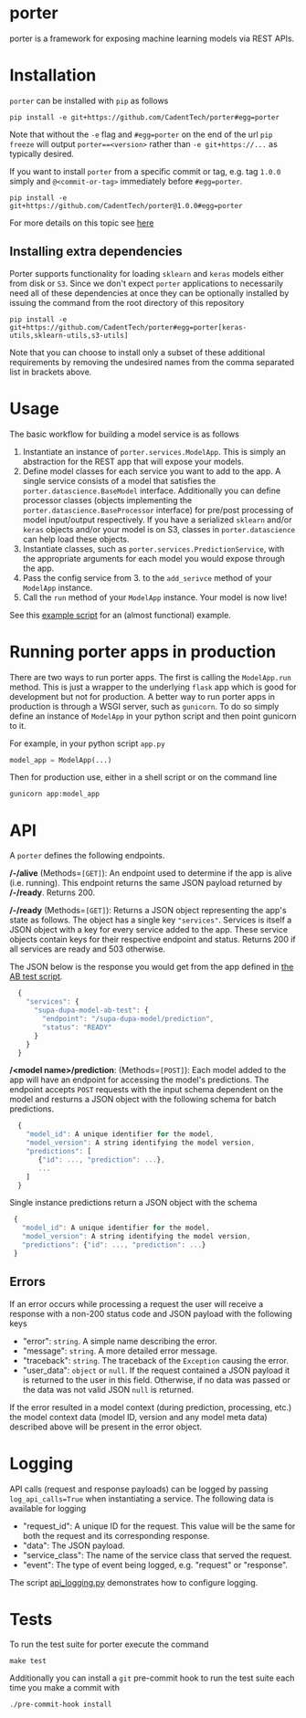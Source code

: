 # porter
porter is a framework for exposing machine learning models via REST APIs.

# Installation
`porter` can be installed with `pip` as follows

```shell
pip install -e git+https://github.com/CadentTech/porter#egg=porter
```

Note that without the `-e` flag and `#egg=porter` on the end of the url `pip freeze` will output `porter==<version>`
rather than `-e git+https://...` as typically
desired.

If you want to install `porter` from a specific commit or tag, e.g. tag `1.0.0` simply and 
`@<commit-or-tag>` immediately before `#egg=porter`.

```shell
pip install -e git+https://github.com/CadentTech/porter@1.0.0#egg=porter
```

For more details on this topic see [here](https://codeinthehole.com/tips/using-pip-and-requirementstxt-to-install-from-the-head-of-a-github-branch/)

## Installing extra dependencies
Porter supports functionality for loading `sklearn` and `keras` models either from disk or `S3`.
Since we don't expect `porter` applications to necessarily need all of these dependencies at once
they can be optionally installed by issuing the command from the root directory of this repository

```shell
pip install -e git+https://github.com/CadentTech/porter#egg=porter[keras-utils,sklearn-utils,s3-utils]
```
Note that you can choose to install only a subset of these additional requirements by removing
the undesired names from the comma separated list in brackets above.

# Usage
The basic workflow for building a model service is as follows

1. Instantiate an instance of `porter.services.ModelApp`. This is simply an abstraction for
  the REST app that will expose your models.
2. Define model classes for each service you want to add to the app. A single service consists of
  a model that satisfies the `porter.datascience.BaseModel` interface. Additionally you can define
  processor classes (objects implementing the `porter.datascience.BaseProcessor` interface) for
  pre/post processing of model input/output respectively. If you have a serialized `sklearn` and/or
  `keras` objects and/or your model is on S3, classes in `porter.datascience` can help load these
  objects.
3. Instantiate classes, such as `porter.services.PredictionService`, with the appropriate arguments for
  each model you would expose through the app.
4. Pass the config service from 3. to the `add_serivce` method of your `ModelApp` instance.
5. Call the `run` method of your `ModelApp` instance. Your model is now live!

See this [example script](./examples/example.py) for an (almost functional) example.

# Running porter apps in production

There are two ways to run porter apps. The first is calling the `ModelApp.run` method. This
is just a wrapper to the underlying `flask` app which is good for development but not for
production. A better way to run porter apps in production is through a WSGI server, such as
`gunicorn`. To do so simply define an instance of `ModelApp` in your python script and then
point gunicorn to it.

For example, in your python script `app.py`

```python
model_app = ModelApp(...)
```

Then for production use, either in a shell script or on the command line

```shell
gunicorn app:model_app
```

# API
A `porter` defines the following endpoints.

**/-/alive** (Methods=`[GET]`):
  An endpoint used to determine if the app is alive (i.e. running). This endpoint returns the
  same JSON payload returned by **/-/ready**. Returns 200.
  
**/-/ready** (Methods=`[GET]`):
  Returns a JSON object representing the app's state as follows. The object has a single key
  `"services"`. Services is itself a JSON object with a key for every service added to the app.
  These service objects contain keys for their respective endpoint and status. Returns 200 if
  all services are ready and 503 otherwise.

  The JSON below is the response you would get from the app defined in
  [the AB test script](./examples/ab_test.py).
  
  ```javascript
    {
      "services": {
        "supa-dupa-model-ab-test": {
          "endpoint": "/supa-dupa-model/prediction",
          "status": "READY"
        }
      }
    }
  ```
  
**/<model name\>/prediction**: (Methods=`[POST]`):
  Each model added to the app will have an endpoint for accessing the model's predictions.
  The endpoint accepts `POST` requests with the input schema dependent on the model and
  resturns a JSON object with the following schema for batch predictions.
  
  ```javascript
    {
      "model_id": A unique identifier for the model,
      "model_version": A string identifying the model version,
      "predictions": [
         {"id": ..., "prediction": ...},
         ...
      ]
    }
  ```
  
  Single instance predictions return a JSON object with the schema
  
   ```javascript
    {
      "model_id": A unique identifier for the model,
      "model_version": A string identifying the model version,
      "predictions": {"id": ..., "prediction": ...}
    }
  ```
  
## Errors
If an error occurs while processing a request the user will receive a response with a non-200 status
code and JSON payload with the following keys

- "error": `string`. A simple name describing the error.
- "message": `string`. A more detailed error message.
- "traceback": `string`. The traceback of the `Exception` causing the error.
- "user_data": `object` or `null`. If the request contained a JSON payload it is returned to
  the user in this field. Otherwise, if no data was passed or the data was not valid JSON `null`
  is returned.
  
If the error resulted in a model context (during prediction, processing, etc.) the model context
data (model ID, version and any model meta data) described above will be present in the error object.

# Logging
API calls (request and response payloads) can be logged by passing `log_api_calls=True` when instantiating
a service. The following data is available for logging

- "request_id": A unique ID for the request. This value will be the same for both the request and its
corresponding response.
- "data": The JSON payload.
- "service_class": The name of the service class that served the request.
- "event": The type of event being logged, e.g. "request" or "response".

The script [api_logging.py](./examples/api_logging.py) demonstrates how to configure logging.

# Tests
To run the test suite for porter execute the command

```shell
make test
```

Additionally you can install a `git` pre-commit hook to run the test suite each time you make a
commit with

```shell
./pre-commit-hook install
```
